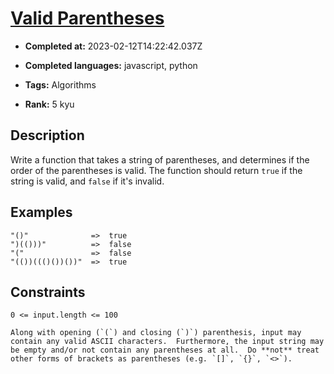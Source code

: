 # [Valid Parentheses](https://www.codewars.com/kata/52774a314c2333f0a7000688)

- **Completed at:** 2023-02-12T14:22:42.037Z

- **Completed languages:** javascript, python

- **Tags:** Algorithms

- **Rank:** 5 kyu

## Description

Write a function that takes a string of parentheses, and determines if the order of the parentheses is valid. The function should return `true` if the string is valid, and `false` if it's invalid.

## Examples

```
"()"              =>  true
")(()))"          =>  false
"("               =>  false
"(())((()())())"  =>  true
```

## Constraints

`0 <= input.length <= 100`

~~~if-not:javascript,go,cobol
Along with opening (`(`) and closing (`)`) parenthesis, input may contain any valid ASCII characters.  Furthermore, the input string may be empty and/or not contain any parentheses at all.  Do **not** treat other forms of brackets as parentheses (e.g. `[]`, `{}`, `<>`).
~~~
